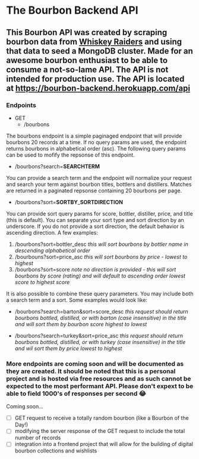 # The Bourbon Backend API

## This Bourbon API was created by scraping bourbon data from [Whiskey Raiders](https://whiskeyraiders.com/archive/?sort=bourbon) and using that data to seed a MongoDB cluster. Made for an awesome bourbon enthusiast to be able to consume a not-so-lame API. The API is not intended for production use. The API is located at https://bourbon-backend.herokuapp.com/api

### Endpoints

- GET
  - /bourbons

The bourbons endpoint is a simple paginaged endpoint that will provide bourbons 20 records at a time. If no query params are used, the endpoint returns bourbons in alphabetical order (asc). The following query params can be used to mofify the repsonse of this endpoint.

- /bourbons?search=**SEARCHTERM**

You can provide a search term and the endpoint will normalize your request and search your term against bourbon titles, bottlers and distillers. Matches are returned in a paginated repsonse containing 20 bourbons per page.

- /bourbons?sort=**SORTBY**\_**SORTDIRECTION**

You can provide sort query params for score, bottler, distiller, price, and title (this is default). You can separate your sort type and sort direction by an underscore. If you do not provide a sort direction, the default behavior is ascending direction. A few examples:

1. /bourbons?sort=bottler\_desc _this will sort bourbons by bottler name in descending alphabetical order_
2. /bourbouns?sort=price\_asc _this will sort bourbons by price - lowest to highest_
3. /bourbons?sort=score _note no direction is provided - this will sort bourbons by score (rating) and will default to ascending order lowest score to highest score_

It is also possible to combine these query parameters. You may include both a search term and a sort. Some examples would look like:

- /bourbons?search=barton&sort=score\_desc _this request should return bourbons bottled, distilled, or with barton (case insensitive) in the title and will sort them by bourbon score highest to lowest_

- /bourbons?search=turkey&sort=price\_asc _this request should return bourbons bottled, distilled, or with turkey (case insensitive) in the title and wil sort them by price lowest to highest_

### More endpoints are coming soon and will be documented as they are created. It should be noted that this is a personal project and is hosted via free resources and as such cannot be expected to the most performant API. Please don't expext to be able to field 1000's of responses per second 😂

Coming soon...

* [ ] GET request to receive a totally random bourbon (like a Bourbon of the Day!)
* [ ] modifying the server response of the GET request to include the total number of records
* [ ] integration into a frontend project that will allow for the building of digital bourbon collections and wishlists
